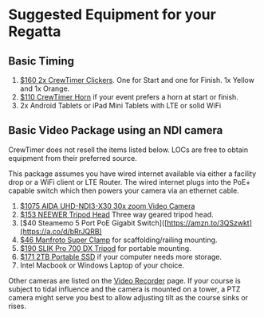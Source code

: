 # Suggested Equipment for your Regatta

## Basic Timing

1. [$160 2x CrewTimer Clickers](https://www.ebay.com/itm/284203833727?mkcid=16&mkevt=1&mkrid=711-127632-2357-0&ssspo=owmzbom4r2i&sssrc=2047675&ssuid=8mnCHnGtRgq&var=585700090989&widget_ver=artemis&media=COPY). One for Start and one for Finish.  1x Yellow and 1x Orange.
2. [$110 CrewTimer Horn](https://www.ebay.com/itm/285257431393?mkcid=16&mkevt=1&mkrid=711-127632-2357-0&ssspo=owmzbom4r2i&sssrc=2047675&ssuid=8mnCHnGtRgq&var=587137568080&widget_ver=artemis&media=COPY) if your event prefers a horn at start or finish.
3. 2x Android Tablets or iPad Mini Tablets with LTE or solid WiFi

## Basic Video Package using an NDI camera

CrewTimer does not resell the items listed below.  LOCs are free to obtain equipment from their preferred source.

This package assumes you have wired internet available via either a facility drop or a WiFi client or LTE Router.  The wired internet plugs into the PoE+ capable switch which then powers your camera via an ethernet cable.

1. [$1075 AIDA UHD-NDI3-X30 30x zoom Video Camera](https://www.bhphotovideo.com/c/product/1776614-REG/aida_imaging_uhd_ndi3_x30_uhd_4k_60_ndihx3_ip_srt_hdmi_poe.html)
2. [$153 NEEWER Tripod Head](https://amzn.to/4cq5cpn) Three way geared tripod head.
3. [$40 Steamemo 5 Port PoE Gigabit Switch]([https://amzn.to/3QSzwkt](https://a.co/d/bRrJQRB)
4. [$46 Manfroto Super Clamp](https://amzn.to/4bNIYO1) for scaffolding/railing mounting.
5. [$190 SLIK Pro 700 DX Tripod](https://amzn.to/3KO2ZIP) for portable mounting.
6. [$171 2TB Portable SSD](https://amzn.to/3Rvhghm) if your computer needs more storage.
7. Intel Macbook or Windows Laptop of your choice.

Other cameras are listed on the [Video Recorder](../video-recorder/VideoRecorder.md) page.  If your course is subject to tidal influence and the camera is mounted on a tower, a PTZ camera might serve you best to allow adjusting tilt as the course sinks or rises.
